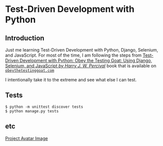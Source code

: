 # Test-Driven Development with Python

## Introduction

Just me learning Test-Driven Development with Python, Django, Selenium, and JavaScript. For most of the time, I am following the steps from [Test-Driven Development with Python: Obey the Testing Goat: Using Django, Selenium, and JavaScript *by Harry J. W. Percival*](https://www.amazon.com/Test-Driven-Development-Python-Selenium-JavaScript/dp/1491958707) book that is available on [`obeythetestinggoat.com`](https://www.obeythetestinggoat.com/)

I intentionally take it to the extreme and see what else I can test.

## Tests

```
$ python -m unittest discover tests
$ python manage.py tests
```

## etc

[Project Avatar Image](https://www.pexels.com/photo/agriculture-animals-baby-blur-288621/)